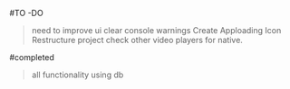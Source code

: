 #TO -DO

> need to improve ui
> clear console warnings
> Create Apploading Icon
> Restructure project
> check other video players for native.

#completed

> all functionality using db
